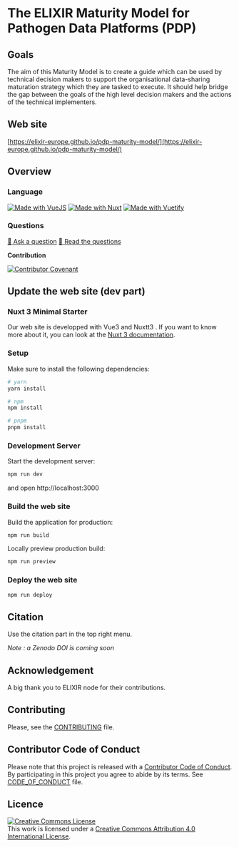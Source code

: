 # The ELIXIR Maturity Model for Pathogen Data Platforms (PDP)

## Goals

The aim of this Maturity Model is to create a guide which can be used by technical decision makers to support the organisational data-sharing maturation strategy which they are tasked to execute. It should help bridge the gap between the goals of the high level decision makers and the actions of the technical implementers.

## Web site

[https://elixir-europe.github.io/pdp-maturity-model/](https://elixir-europe.github.io/pdp-maturity-model/)

## Overview

### Language

[![Made with VueJS](https://img.shields.io/badge/Made%20with-VueJS-blue)](https://vuejs.org/)
[![Made with Nuxt](https://img.shields.io/badge/Made%20with-Nuxt-blue)](https://nuxt.com/)
[![Made with Vuetify](https://img.shields.io/badge/Made%20with-Vuetify-blue)](https://vuetifyjs.com/en/)

### Questions

[:speech_balloon: Ask a question](https://github.com/elixir-europe/pdp-maturity-model/issues/new)
[:book: Read the questions](https://github.com/elixir-europe/pdp-maturity-model/issues/)

**Contribution**

[![Contributor Covenant](https://img.shields.io/badge/Contributor%20Covenant-v2.0%20adopted-ff69b4.svg)](code_of_conduct.md)

## Update the web site (dev part)

### Nuxt 3 Minimal Starter

Our web site is developped with Vue3 and Nuxtt3 . If you want to know more about it, you can look at the [Nuxt 3 documentation](https://nuxt.com/docs/getting-started/introduction).

### Setup

Make sure to install the following dependencies:

```bash
# yarn
yarn install

# npm
npm install

# pnpm
pnpm install
```

### Development Server

Start the development server: 

```bash
npm run dev
```

and open http://localhost:3000

### Build the web site

Build the application for production:

```bash
npm run build
```

Locally preview production build:

```bash
npm run preview
```

### Deploy the web site

```bash
npm run deploy
```

## Citation

Use the citation part in the top right menu.

*Note : a Zenodo DOI is coming soon*

## Acknowledgement

A big thank you to ELIXIR node for their contributions.

## Contributing

Please, see the [CONTRIBUTING](CONTRIBUTING.md) file.

## Contributor Code of Conduct

Please note that this project is released with a [Contributor Code of Conduct](https://www.contributor-covenant.org/). By participating in this project you agree to abide by its terms. See [CODE_OF_CONDUCT](code_of_conduct.md) file.

## Licence

<a rel="license" href="http://creativecommons.org/licenses/by/4.0/"><img alt="Creative Commons License" style="border-width:0" src="https://i.creativecommons.org/l/by/4.0/88x31.png" /></a><br />This work is licensed under a <a rel="license" href="http://creativecommons.org/licenses/by/4.0/">Creative Commons Attribution 4.0 International License</a>.
